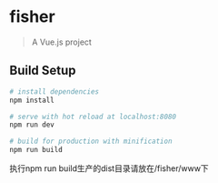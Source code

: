 # fisher

> A Vue.js project

## Build Setup

``` bash
# install dependencies
npm install

# serve with hot reload at localhost:8080
npm run dev

# build for production with minification
npm run build
```


执行npm run build生产的dist目录请放在/fisher/www下
